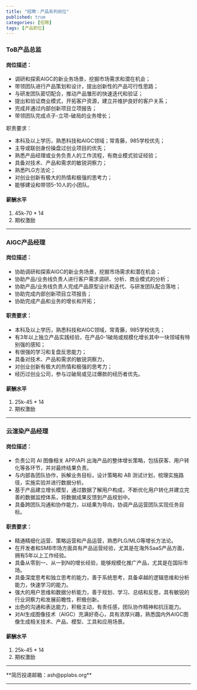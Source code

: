 ```yaml
---
title: "招聘：产品系列岗位"
published: true
categories: [招聘]
tags: [产品职位]
---
```



### ToB产品总监
#### 岗位描述：
- 调研和探索AIGC的新业务场景，挖掘市场需求和潜在机会；
- 带领团队进行产品策划和设计，提出创新性的产品可行性思路；
- 与研发团队密切配合，推动产品雏形的快速迭代和验证；
- 提出和验证商业模式，开拓客户资源，建立并维护良好的客户关系；
- 完成并通过内部创新项目立项报告；
- 带领团队完成点子-立项-破局的业务增长；

职责要求：
- 本科及以上学历，熟悉科技和AIGC领域；常青藤，985学校优先；
- 主导或联创身份操盘过创业项目的优先；
- 熟悉产品经理或业务负责人的工作流程，有商业模式验证经验；
- 具备对技术、产品和需求的敏锐洞察力；
- 熟悉PLG方法论；
- 对创业创新有极大的热情和极强的思考力；
- 能够建设和带领5-10人的小团队。

#### 薪酬水平
1. 45k-70 * 14
2. 期权激励

<hr>

### AIGC产品经理

#### 岗位描述：
- 协助调研和探索AIGC的新业务场景，挖掘市场需求和潜在机会；
- 协助产品/业务线负责人进行客户需求调研、分析、商业模式的分析；
- 协助产品/业务线负责人完成产品原型设计和迭代、与研发团队配合落地；
- 协助完成内部创新项目立项报告；
- 协助完成产品和业务的增长和开拓；

#### 职责要求：
- 本科及以上学历，熟悉科技和AIGC领域，常青藤，985学校优先；
- 有3年以上独立产品实践经验，在产品0-1破局或规模化增长其中一块领域有特别强的感知；
- 有很强的学习和复盘反思能力；
- 具备对技术、产品和需求的敏锐洞察力，
- 对创业创新有极大的热情和极强的思考力；
- 经历过创业公司，参与过破局或见过爆款的经历者优先。

#### 薪酬水平
1. 25k-45 * 14
2. 期权激励

<hr>


### 云渲染产品经理
#### 岗位描述：
- 负责公司 AI 图像相关 APP/API 出海产品的整体增长策略，包括获客、用户转化等各环节，并对最终结果负责。
- 与内部各团队协作，拆解业务目标，设计策略和 AB 测试计划，梳理实施路径，实施实验并进行数据分析。
- 基于产品建立增长模型，通过数据了解用户构成，不断优化用户转化并建立完善的数据监控体系，将数据成果反馈到产品规划中。
- 具备跨团队沟通和协作能力，以结果为导向，协调产品运营团队实现任务目标。

#### 职责要求：
- 精通精细化运营、策略运营和产品运营，熟悉PLG/MLG等增长方法论。
- 在开发者和SMB市场方面具有产品运营经验，尤其是在海外SaaS产品方面，拥有5年以上工作经验。
- 具备从零到一、从一到N的增长经验，能够规模化推广产品，尤其是在国际市场。
- 具备深度思考和独立思考的能力，善于系统思考，具备卓越的逻辑思维和分析能力，快速学习的能力。
- 强大的用户思维和数据分析能力，善于规划、学习、总结和反思，具有敏锐的行业洞察力和发展前瞻性，积极创新。
- 出色的沟通和表达能力，积极主动，有责任感，团队协作精神和抗压能力。
- 对AI生成图像技术（AIGC）充满好奇心，具有浓厚兴趣，熟悉国内外AIGC图像生成相关技术、产品、模型、工具和应用场景。
#### 薪酬水平
1. 25k-45 * 14
2. 期权激励

<hr>
**简历投递邮箱：ash@pplabs.org**
<hr>
